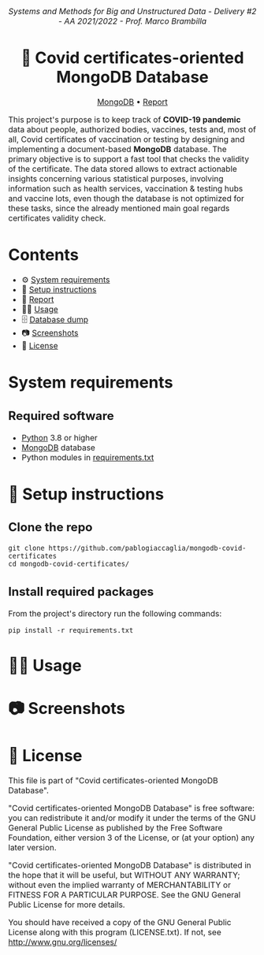 <p align="center">
  <i><font size="3">
  	Systems and Methods for Big and Unstructured Data - Delivery #2 - AA 2021/2022 - Prof. Marco Brambilla
  </i>
</p>
<h1 align="center">
	<strong>
	📄 Covid certificates-oriented MongoDB Database
	</strong>
	<br>
</h1>
<p align="center">
<font size="3">
		<a href="https://www.mongodb.com">MongoDB</a>		 
		•		
		<a href="report/report.pdf">Report</a>   
	</font>
</p>

This project's purpose is to keep track of **COVID-19 pandemic** data about people, authorized bodies, 
vaccines, tests and, most of all, Covid certificates of vaccination or testing by designing and implementing a document-based 
**MongoDB** database. The primary objective is to support a fast tool that checks the validity of the certificate. 
The data stored allows to extract actionable insights concerning various statistical purposes, involving information such as health services, 
vaccination & testing hubs and vaccine lots, even though the database is not optimized for these tasks, since the already mentioned main goal 
regards certificates validity check.


# Contents

- ⚙  [System requirements️](#system-requirements)
- 🚀 [Setup instructions](#-setup-instructions)
- 📜 [Report](report.pdf)
- 👨‍💻 [Usage](#-usage)
- 🗄️ [Database dump](https://1drv.ms/u/s!Ahq9yFCnfdZEjulz7J5lFAN65v9tvQ?e=MvCgVh)
- 📷 [Screenshots](#-screenshots)  
- 📝 [License](#-license)

# System requirements

## Required software

- [Python](https://www.python.org/) 3.8 or higher
- [MongoDB](https://www.mongodb.com) database
- Python modules in [requirements.txt](requirements.txt)


# 🚀 Setup instructions

## Clone the repo

    git clone https://github.com/pablogiaccaglia/mongodb-covid-certificates
    cd mongodb-covid-certificates/

## Install required packages

From the project's directory run the following commands:

    pip install -r requirements.txt
    
# 👨‍💻 Usage

# 📷 Screenshots


# 📝 License

This file is part of "Covid certificates-oriented MongoDB Database".

"Covid certificates-oriented MongoDB Database" is free software: you can redistribute it and/or modify
it under the terms of the GNU General Public License as published by
the Free Software Foundation, either version 3 of the License, or
(at your option) any later version.

"Covid certificates-oriented MongoDB Database" is distributed in the hope that it will be useful,
but WITHOUT ANY WARRANTY; without even the implied warranty of
MERCHANTABILITY or FITNESS FOR A PARTICULAR PURPOSE.  See the
GNU General Public License for more details.

You should have received a copy of the GNU General Public License along
with this program (LICENSE.txt).  If not, see <http://www.gnu.org/licenses/>
